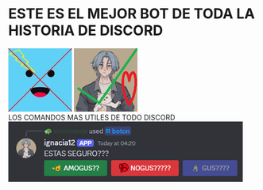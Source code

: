 # ESTE ES EL MEJOR BOT DE TODA LA HISTORIA DE DISCORD
![ASCO](./assets/ASCO.jpg) ![REAL](./assets/REAL.png)\
LOS COMANDOS MAS UTILES DE TODO DISCORD\
![BUENCOMANDO](./assets/comando.png)